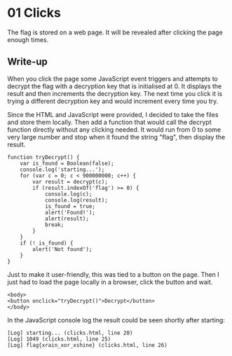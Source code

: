 # 01 Clicks

The flag is stored on a web page. It will be revealed after clicking the page
enough times.

## Write-up

When you click the page some JavaScript event triggers and attempts to decrypt
the flag with a decryption key that is initialised at 0. It displays the result
and then increments the decryption key. The next time you click it is trying a
different decryption key and would increment every time you try.

Since the HTML and JavaScript were provided, I decided to take the files and
store them locally. Then add a function that would call the decrypt function
directly without any clicking needed. It would run from 0 to some very large
number and stop when it found the string "flag", then display the result.

```
function tryDecrypt() {
    var is_found = Boolean(false);
    console.log('starting...');
    for (var c = 0; c < 900000000; c++) {
        var result = decrypt(c);
        if (result.indexOf('flag') >= 0) {
            console.log(c);
            console.log(result);
            is_found = true;
            alert('Found!');
            alert(result);
            break;
        }
    }
    if (! is_found) {
        alert('Not found');
    }
}
```

Just to make it user-friendly, this was tied to a button on the page. Then I
just had to load the page locally in a browser, click the button and wait.

```
<body>
<button onclick="tryDecrypt()">Decrypt</button>
</body>
```

In the JavaScript console log the result could be seen shortly after starting:

```
[Log] starting... (clicks.html, line 20)
[Log] 1049 (clicks.html, line 25)
[Log] flag{xrain_xor_xshine} (clicks.html, line 26)
```

